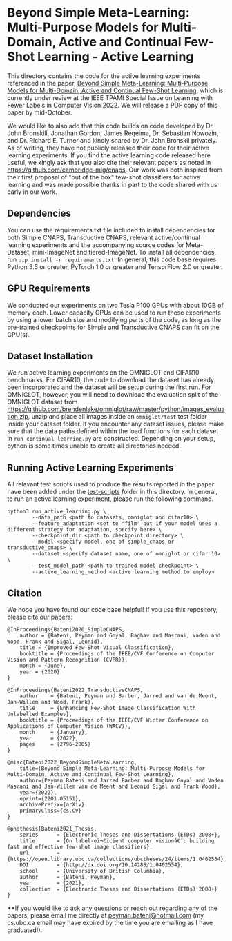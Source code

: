 # Beyond Simple Meta-Learning: Multi-Purpose Models for Multi-Domain, Active and Continual Few-Shot Learning - Active Learning

This directory contains the code for the active learning experiments referenced in the paper, [Beyond Simple Meta-Learning: Multi-Purpose Models for Multi-Domain, Active and Continual Few-Shot Learning](https://arxiv.org/abs/2201.05151), which is currently under review at the IEEE TPAMI Special Issue on Learning with Fewer Labels in Computer Vision 2022. We will release a PDF copy of this paper by mid-October.

We would like to also add that this code builds on code developed by Dr. John Bronskill, Jonathan Gordon, James Reqeima, Dr. Sebastian Nowozin, and Dr. Richard E. Turner and kindly shared by Dr. John Bronskil privately. As of writing, they have not publicly released their code for their active learning experiments. If you find the active learning code released here useful, we kingly ask that you also cite their relevant papers as noted in https://github.com/cambridge-mlg/cnaps. Our work was both inspired from their first proposal of "out of the box" few-shot classifiers for active learning and was made possible thanks in part to the code shared with us early in our work.

## Dependencies
You can use the requirements.txt file included to install dependencies for both Simple CNAPS, Transductive CNAPS, relevant active/continual learning experiments and the accompanying source codes for Meta-Dataset, mini-ImageNet and tiered-ImageNet. To install all dependencies, run ```pip install -r requirements.txt```. In general, this code base requires Python 3.5 or greater, PyTorch 1.0 or greater and TensorFlow 2.0 or greater.

## GPU Requirements
We conducted our experiments on two Tesla P100 GPUs with about 10GB of memory each. Lower capacity GPUs can be used to run these experiments by using a lower batch size and modifying parts of the code, as long as the pre-trained checkpoints for Simple and Transductive CNAPS can fit on the GPU(s).

## Dataset Installation
We run active learning experiments on the OMNIGLOT and CIFAR10 benchmarks. For CIFAR10, the code to download the dataset has already been incorporated and the dataset will be setup during the first run. For OMNIGLOT, however, you will need to download the evaluation split of the OMNIGLOT dataset from https://github.com/brendenlake/omniglot/raw/master/python/images_evaluation.zip, unzip and place all images inside an ```omniglot/test``` test folder inside your dataset folder. If you encounter any dataset issues, please make sure that the data paths defined within the load functions for each dataset in ```run_continual_learning.py``` are constructed. Depending on your setup, python is some times unable to create all directories needed.

## Running Active Learning Experiments

All relavant test scripts used to produce the results reported in the paper have been added under the [test-scripts](https://github.com/plai-group/simple-cnaps/tree/master/active-learning/test-scripts/) folder in this directory. In general, to run an active learning experiment, please run the following command.

```
python3 run_active_learning.py \
        --data_path <path to datasets, omniglot and cifar10> \
        --feature_adaptation <set to "film" but if your model uses a different strategy for adaptation, specify here> \
        --checkpoint_dir <path to checkpoint directory> \
        --model <specify model, one of simple_cnaps or transductive_cnaps> \
        --dataset <specify dataset name, one of omniglot or cifar 10>  \
        --test_model_path <path to trained model checkpoint> \
        --active_learning_method <active learning method to employ>
```

## Citation
We hope you have found our code base helpful! If you use this repository, please cite our papers:

```
@InProceedings{Bateni2020_SimpleCNAPS,
    author = {Bateni, Peyman and Goyal, Raghav and Masrani, Vaden and Wood, Frank and Sigal, Leonid},
    title = {Improved Few-Shot Visual Classification},
    booktitle = {Proceedings of the IEEE/CVF Conference on Computer Vision and Pattern Recognition (CVPR)},
    month = {June},
    year = {2020}
}

@InProceedings{Bateni2022_TransductiveCNAPS,
    author    = {Bateni, Peyman and Barber, Jarred and van de Meent, Jan-Willem and Wood, Frank},
    title     = {Enhancing Few-Shot Image Classification With Unlabelled Examples},
    booktitle = {Proceedings of the IEEE/CVF Winter Conference on Applications of Computer Vision (WACV)},
    month     = {January},
    year      = {2022},
    pages     = {2796-2805}
}

@misc{Bateni2022_BeyondSimpleMetaLearning,
    title={Beyond Simple Meta-Learning: Multi-Purpose Models for Multi-Domain, Active and Continual Few-Shot Learning}, 
    author={Peyman Bateni and Jarred Barber and Raghav Goyal and Vaden Masrani and Jan-Willem van de Meent and Leonid Sigal and Frank Wood},
    year={2022},
    eprint={2201.05151},
    archivePrefix={arXiv},
    primaryClass={cs.CV}
}

@phdthesis{Bateni2021_Thesis, 
    series      = {Electronic Theses and Dissertations (ETDs) 2008+}, 
    title       = {On label-eï¬€icient computer visionâ€¯: building fast and effective few-shot image classifiers}, 
    url         = {https://open.library.ubc.ca/collections/ubctheses/24/items/1.0402554}, 
    DOI         = {http://dx.doi.org/10.14288/1.0402554}, 
    school      = {University of British Columbia}, 
    author      = {Bateni, Peyman}, 
    year        = {2021}, 
    collection  = {Electronic Theses and Dissertations (ETDs) 2008+}
}
```

**If you would like to ask any questions or reach out regarding any of the papers, please email me directly at peyman.bateni@hotmail.com (my cs.ubc.ca email may have expired by the time you are emailing as I have graduated!).
